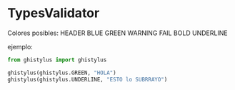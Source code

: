TypesValidator
==============

Colores posibles:
    HEADER
    BLUE
    GREEN
    WARNING
    FAIL
    BOLD
    UNDERLINE
    
ejemplo:
```python
from ghistylus import ghistylus

ghistylus(ghistylus.GREEN, "HOLA")
ghistylus(ghistylus.UNDERLINE, "ESTO lo SUBRRAYO")
```